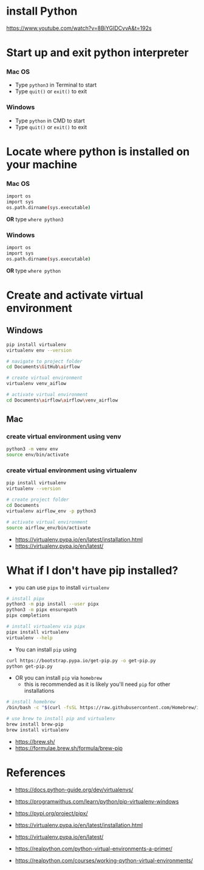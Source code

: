 
# install Python
https://www.youtube.com/watch?v=8BiYGIDCvvA&t=192s

# Start up and exit python interpreter

### Mac OS
* Type `python3` in Terminal to start
* Type `quit()` or `exit()` to exit


### Windows
* Type `python` in CMD to start
* Type `quit()` or `exit()` to exit

# Locate where python is installed on your machine

### Mac OS
```bash
import os
import sys
os.path.dirname(sys.executable)
```

**OR** type `where python3`

### Windows
```bash
import os
import sys
os.path.dirname(sys.executable)
```

**OR** type `where python`


# Create and activate virtual environment

## Windows
```bash
pip install virtualenv
virtualenv env --version

# navigate to project folder
cd Documents\GitHub\airflow

# create virtual environment
virtualenv venv_aiflow

# activate virtual environment
cd Documents\airflow\airflow\venv_airflow

```

## Mac

### create virtual environment using venv
```bash
python3 -m venv env
source env/bin/activate
```

### create virtual environment using virtualenv
```bash
pip install virtualenv
virtualenv --version

# create project folder
cd Documents
virtualenv airflow_env -p python3

# activate virtual environment
source airflow_env/bin/activate
```
* https://virtualenv.pypa.io/en/latest/installation.html
* https://virtualenv.pypa.io/en/latest/

# What if I don't have pip installed?
 * you can use `pipx` to  install `virtualenv`

```bash
# install pipx
python3 -m pip install --user pipx
python3 -m pipx ensurepath
pipx completions

# install virtualenv via pipx
pipx install virtualenv
virtualenv --help
```

  * You can install `pip` using
```bash
curl https://bootstrap.pypa.io/get-pip.py -o get-pip.py
python get-pip.py
```

 * OR you can install `pip` via `homebrew`
   * this is recommended as it is likely you'll need `pip` for other installations

```bash
# install homebrew
/bin/bash -c "$(curl -fsSL https://raw.githubusercontent.com/Homebrew/install/HEAD/install.sh)"

# use brew to install pip and virtualenv
brew install brew-pip
brew install virtualenv
```
* https://brew.sh/
* https://formulae.brew.sh/formula/brew-pip




# References
* https://docs.python-guide.org/dev/virtualenvs/
* https://programwithus.com/learn/python/pip-virtualenv-windows

* https://pypi.org/project/pipx/
* https://virtualenv.pypa.io/en/latest/installation.html
* https://virtualenv.pypa.io/en/latest/

* https://realpython.com/python-virtual-environments-a-primer/
* https://realpython.com/courses/working-python-virtual-environments/
